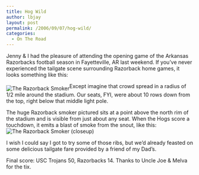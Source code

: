 ```yaml
---
title: Hog Wild
author: lbjay
layout: post
permalink: /2006/09/07/hog-wild/
categories:
  - On The Road
---
```

<abbr class="unapi-id" title=""><!-- &nbsp; --></abbr> 

Jenny &#038; I had the pleasure of attending the opening game of the Arkansas Razorbacks football season in Fayetteville, AR last weekend. If you&#8217;ve never experienced the tailgate scene surrounding Razorback home games, it looks something like this:

<img align="middle" title="The Razorback Smoker" id="image25" alt="The Razorback Smoker" src="http://www.f00die.com/static/uploads/2006/09/p1010038.jpg" />Except imagine that crowd spread in a radius of 1/2 mile around the stadium. Our seats, FYI, were about 10 rows down from the top, right below that middle light pole.

The huge Razorback smoker pictured sits at a point above the north rim of the stadium and is visible from just about any seat. When the Hogs score a touchdown, it emits a blast of smoke from the snout, like this:<img align="middle" title="The Razorback Smoker (closeup)" id="image26" alt="The Razorback Smoker (closeup)" src="http://www.f00die.com/static/uploads/2006/09/p1010040.jpg" />

I wish I could say I got to try some of those ribs, but we&#8217;d already feasted on some delicious tailgate fare provided by a friend of my Dad&#8217;s.

Final score: USC Trojans 50, Razorbacks 14. Thanks to Uncle Joe &#038; Melva for the tix.